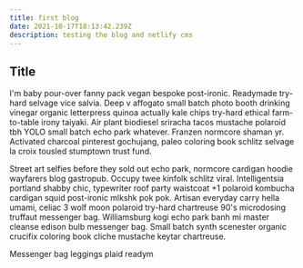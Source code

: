 ```yaml
---
title: first blog
date: 2021-10-17T18:13:42.239Z
description: testing the blog and netlify cms
---
```


## Title

I'm baby pour-over fanny pack vegan bespoke post-ironic. Readymade try-hard selvage vice salvia. Deep v affogato small batch photo booth drinking vinegar organic letterpress quinoa actually kale chips try-hard ethical farm-to-table irony taiyaki. Air plant biodiesel sriracha tacos mustache polaroid tbh YOLO small batch echo park whatever. Franzen normcore shaman yr. Activated charcoal pinterest gochujang, paleo coloring book schlitz selvage la croix tousled stumptown trust fund.

Street art selfies before they sold out echo park, normcore cardigan hoodie wayfarers blog gastropub. Occupy twee kinfolk schlitz viral. Intelligentsia portland shabby chic, typewriter roof party waistcoat +1 polaroid kombucha cardigan squid post-ironic mlkshk pok pok. Artisan everyday carry hella umami, celiac 3 wolf moon polaroid try-hard chartreuse 90's microdosing truffaut messenger bag. Williamsburg kogi echo park banh mi master cleanse edison bulb messenger bag. Small batch synth scenester organic crucifix coloring book cliche mustache keytar chartreuse.

Messenger bag leggings plaid readym